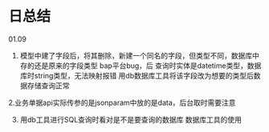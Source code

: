 # 日总结

01.09 

1. 模型中建了字段后，将其删除，新建一个同名的字段，但类型不同，数据库中存的还是原来的字段类型  bap平台bug，后 查询时实体是datetime类型，数据库时string类型，无法映射报错     用db数据库工具将该字段改为想要的类型后数据存储查询正常

2.业务单据api实际传参的是jsonparam中放的是data，后台取时需要注意

3. 用db工具进行SQL查询时看对是不是要查询的数据库  数据库工具的使用  